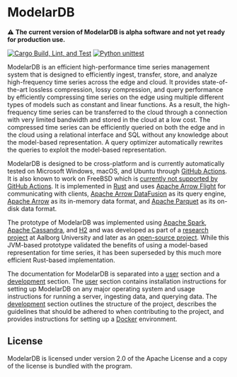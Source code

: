 # ModelarDB
:warning: **The current version of ModelarDB is alpha software and not yet ready for production use.**

[![Cargo Build, Lint, and Test](https://github.com/ModelarData/ModelarDB-RS/actions/workflows/cargo-build-lint-and-test-on-pr-and-push.yml/badge.svg)](https://github.com/ModelarData/ModelarDB-RS/actions/workflows/cargo-build-lint-and-test-on-pr-and-push.yml)
[![Python unittest](https://github.com/ModelarData/ModelarDB-RS/actions/workflows/python-unittest-on-pr-and-push.yml/badge.svg)](https://github.com/ModelarData/ModelarDB-RS/actions/workflows/python-unittest-on-pr-and-push.yml)

ModelarDB is an efficient high-performance time series management system that is designed to efficiently ingest, 
transfer, store, and analyze high-frequency time series across the edge and cloud. It provides state-of-the-art 
lossless compression, lossy compression, and query performance by efficiently compressing time series on the edge 
using multiple different types of models such as constant and linear functions. As a result, the high-frequency time 
series can be transferred to the cloud through a connection with very limited bandwidth and stored in the cloud at 
a low cost. The compressed time series can be efficiently queried on both the edge and in the cloud using a relational 
interface and SQL without any knowledge about the model-based representation. A query optimizer automatically rewrites 
the queries to exploit the model-based representation.

ModelarDB is designed to be cross-platform and is currently automatically tested on Microsoft Windows, macOS, and Ubuntu 
through [GitHub Actions](https://github.com/ModelarData/ModelarDB-RS/actions). It is also known to work on FreeBSD which 
is [currently not supported by GitHub Actions](https://github.com/actions/runner/issues/385). It is implemented in 
[Rust](https://www.rust-lang.org/) and uses [Apache Arrow Flight](https://github.com/apache/arrow-rs/tree/master/arrow-flight) 
for communicating with clients, [Apache Arrow DataFusion](https://github.com/apache/arrow-datafusion) as its query 
engine, [Apache Arrow](https://github.com/apache/arrow-rs) as its in-memory data format, and 
[Apache Parquet](https://github.com/apache/arrow-rs/tree/master/parquet) as its on-disk data format.

The prototype of ModelarDB was implemented using [Apache Spark](https://www.h2database.com/html/main.html), 
[Apache Cassandra](https://cassandra.apache.org/_/index.html), and [H2](https://www.h2database.com/html/main.html) 
and was developed as part of a [research project](https://github.com/skejserjensen/ModelarDB) at Aalborg University and 
later as an [open-source project](https://github.com/ModelarData/ModelarDB). While this JVM-based prototype validated 
the benefits of using a model-based representation for time series, it has been superseded by this much more efficient 
Rust-based implementation.

The documentation for ModelarDB is separated into a [user](docs/user/README.md) section and a [development](docs/dev/README.md) 
section. The [user](docs/user/README.md) section contains installation instructions for setting up ModelarDB on any 
major operating system and usage instructions for running a server, ingesting data, and querying data. The 
[development](docs/dev/README.md) section outlines the structure of the project, describes the guidelines that should
be adhered to when contributing to the project, and provides instructions for setting up a [Docker](https://docs.docker.com/)
environment.

## License
ModelarDB is licensed under version 2.0 of the Apache License and a copy of the
license is bundled with the program.
